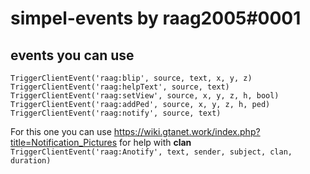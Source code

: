 # simpel-events by raag2005#0001

## events you can use
`TriggerClientEvent('raag:blip', source, text, x, y, z)`        
`TriggerClientEvent('raag:helpText', source, text)`         
`TriggerClientEvent('raag:setView', source, x, y, z, h, bool)`           
`TriggerClientEvent('raag:addPed', source, x, y, z, h, ped)`           
`TriggerClientEvent('raag:notify', source, text)`         

For this one you can use https://wiki.gtanet.work/index.php?title=Notification_Pictures for help with **clan**        
`TriggerClientEvent('raag:Anotify', text, sender, subject, clan, duration)`
